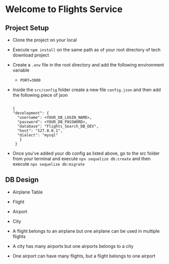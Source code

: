 # Welcome to Flights Service

## Project Setup

- Clone the project on your local
- Execute `npm install` on the same path as of your root directory of tech download project
- Create a `.env` file in the root directory and add the following environment variable
     - `PORT=3000`
- Inside the `src/config` folder create a new file `config.json` and then add the following piece of json
  
  ```
  
  {
  "development": {
    "username": <YOUR_DB_LOGIN_NAME>,
    "password": <YOUR_DB_PASSWORD>,
    "database": "Flights_Search_DB_DEV",
    "host": "127.0.0.1",
    "dialect": "mysql"
     }
   }

  ```
- Once you've added your db config as listed above, go to the src folder from your terminal and execute `npx sequelize db:create` and then execute `npx sequelize db:migrate`
 
 
## DB Design
  - Airplane Table
  - Flight
  - Airport
  - City
   
  - A flight belongs to an airplane but one airplane can be used in multiple flights
  - A city has many airports but one airports belongs to a city
  - One airport can have many flights, but a flight belongs to one airport
  